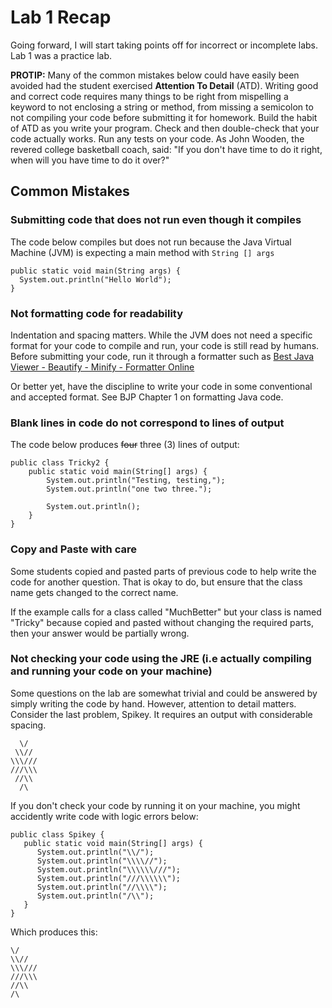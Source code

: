 # Lab 1 Recap

Going forward, I will start taking points off for incorrect or incomplete labs. Lab 1 was a practice lab.

**PROTIP:** Many of the common mistakes below could have easily been avoided had the student exercised **Attention To Detail** (ATD). Writing good and correct code requires many things to be right from mispelling a keyword to not enclosing a string or method, from missing a semicolon to not compiling your code before submitting it for homework. Build the habit of ATD as you write your program. Check and then double-check that your code actually works. Run any tests on your code. As John Wooden, the revered college basketball coach, said: "If you don't have time to do it right, when will you have time to do it over?" 


  
## Common Mistakes

### Submitting code that does not run even though it compiles

The code below compiles but does not run because the Java Virtual Machine (JVM) is expecting a main method with `String [] args`

```
public static void main(String args) {
  System.out.println("Hello World");
}
```

### Not formatting code for readability

Indentation and spacing matters. While the JVM does not need a specific format for your code to compile and run, your code is still read by humans. Before submitting your code, run it through a formatter such as [Best Java Viewer - Beautify - Minify - Formatter Online](https://codebeautify.org/javaviewer)

Or better yet, have the discipline to write your code in some conventional and accepted format. See BJP Chapter 1 on formatting Java code. 

### Blank lines in code do not correspond to lines of output

The code below produces ~~four~~ three (3) lines of output:

```
public class Tricky2 {
    public static void main(String[] args) {
        System.out.println("Testing, testing,");
        System.out.println("one two three.");

        System.out.println();
    }
}
```

### Copy and Paste with care

Some students copied and pasted parts of previous code to help write the code for another question. That is okay to do, but ensure that the class name gets changed to the correct name. 

If the example calls for a class called "MuchBetter" but your class is named "Tricky" because copied and pasted without changing the required parts, then your answer would be partially wrong. 

### Not checking your code using the JRE (i.e actually compiling and running your code on your machine)

Some questions on the lab are somewhat trivial and could be answered by simply writing the code by hand. However, attention to detail matters. Consider the last problem, Spikey. It requires an output with considerable spacing. 

```
  \/
 \\//
\\\///
///\\\
 //\\
  /\
```
If you don't check your code by running it on your machine, you might accidently write code with logic errors below:

```
public class Spikey {
   public static void main(String[] args) {  
      System.out.println("\\/");
      System.out.println("\\\\//");
      System.out.println("\\\\\\///");
      System.out.println("///\\\\\\");
      System.out.println("//\\\\");
      System.out.println("/\\");     
   }
}
```

Which produces this:

```
\/
\\//
\\\///
///\\\
//\\
/\
```





